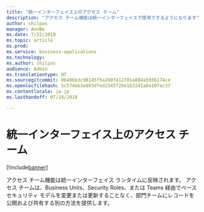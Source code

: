 ```yaml
---
title: "統一インターフェイス上のアクセス チーム"
description: "アクセス チーム機能は統一インターフェイスで使用できるようになります"
author: shilpas
manager: AnnBe
ms.date: 7/22/2018
ms.topic: article
ms.prod: 
ms.service: business-applications
ms.technology: 
ms.author: shilpas
audience: Admin
ms.translationtype: HT
ms.sourcegitcommit: 0b40bb3c98145f5a260f412701a884a5936174ce
ms.openlocfilehash: 5c574bb3e803dfed2545f2be1b3241a0a107ac37
ms.contentlocale: ja-jp
ms.lasthandoff: 07/18/2018

---
```

# <a name="access-team-on-unified-interface"></a>統一インターフェイス上のアクセス チーム


[!include[banner](../../includes/banner.md)]

アクセス チーム機能は統一インターフェイス ランタイムに反映されます。 アクセス チームは、Business Units、Security Roles、または Teams 経由でベース セキュリティ モデルを変更または更新することなく、部門チームにレコードを公開および共有する別の方法を提供します。

